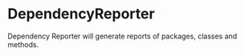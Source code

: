 DependencyReporter
==================

Dependency Reporter will generate reports of packages, classes and methods.
